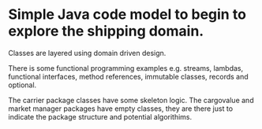 # Simple Java code model to begin to explore the shipping domain.

Classes are layered using domain driven design.

There is some functional programming examples e.g. streams, lambdas, functional interfaces, method references, immutable classes, records and optional.

The carrier package classes have some skeleton logic.
The cargovalue and market manager packages have empty classes, they are there just to indicate the package structure and potential algorithims.
